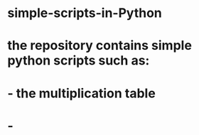 # simple-scripts-in-Python

# the repository contains simple python scripts such as:
# - the multiplication table
# - 
